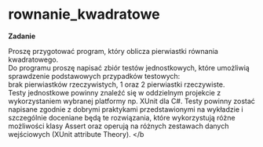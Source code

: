 # rownanie_kwadratowe

<b>Zadanie </b></br>

Proszę przygotować program, który oblicza pierwiastki równania kwadratowego. </br>
Do programu proszę napisać zbiór testów jednostkowych, które umożliwią sprawdzenie podstawowych przypadków testowych: </br>
brak pierwiastków rzeczywistych, 1 oraz 2 pierwiastki rzeczywiste. </br>
Testy jednostkowe powinny znaleźć się w oddzielnym projekcie z wykorzystaniem wybranej platformy np. XUnit dla C#. 
Testy powinny zostać napisane zgodnie z dobrymi praktykami przedstawionymi na wykładzie i szczególnie doceniane będą te rozwiązania,
które wykorzystują różne możliwości klasy Assert oraz operują na różnych zestawach danych wejściowych (XUnit attribute Theory). </b
